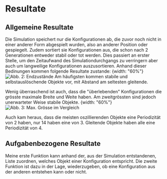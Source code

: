 # Resultate

## Allgemeine Resultate
Die Simulation speichert nur die Konfigurationen ab, die zuvor noch nicht in einer anderer Form abgespielt wurden, also an anderer Position oder gespiegelt. Zudem sortiert sie Konfigurationen aus, die schon nach 2 Generationen entweder stabil oder tot werden. Dies passiert an erster Stelle, um den Zeitaufwand des Simulationdurchgangs zu verringern aber auch um langweilige Konfigurationen auszusortieren. Anhand dieser Bedinungen kommen folgende Resultate zustande:
{width: "60%"}
![Abb. 2: Endzustände](20221218174850.png) 
Am häufigsten kommen stabile und selbstauslöschende Objekte vor, mit Abstand am seltesten gleitende.

Wenig überraschend ist auch, dass die "überlebenden" Konfigurationen die grösste maximale Breite und Weite haben. Am zweitgrössten sind jedoch unerwarteter Weise stabile Objekte.
{width: "60%"}
![Abb. 3: Max. Grösse im Vergleich](20221218175412.png)  

Auch kam heraus, dass die meisten oszillierenden Objekte eine Periodizität von 2 haben, nur 14 haben eine von 3. Gleitende Objekte haben alle eine Periodizität von 4.

## Aufgabenbezogene Resultate
Meine erste Funktion kann anhand der, aus der Simulation entstandenen, Liste zuordnen, welches Objekt einer Konfiguration entspricht. Die zweite Funktion ist dazu in der Lage, wiederzugeben, ob eine Konfiguration aus der anderen entstehen kann oder nicht.

